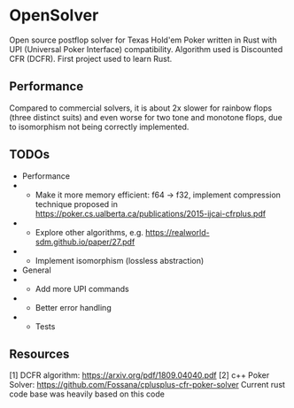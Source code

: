 # OpenSolver

Open source postflop solver for Texas Hold'em Poker written in Rust with UPI (Universal Poker Interface) compatibility. Algorithm used is Discounted CFR (DCFR). First project used to learn Rust. 

## Performance
Compared to commercial solvers, it is about 2x slower for rainbow flops (three distinct suits) and even worse for two tone and monotone flops, due to isomorphism not being correctly implemented. 

## TODOs

- Performance
- - Make it more memory efficient: f64 -> f32, implement compression technique proposed in https://poker.cs.ualberta.ca/publications/2015-ijcai-cfrplus.pdf
- - Explore other algorithms, e.g. https://realworld-sdm.github.io/paper/27.pdf
- - Implement isomorphism (lossless abstraction)
- General
- - Add more UPI commands
- - Better error handling
- - Tests

## Resources
[1] DCFR algorithm: https://arxiv.org/pdf/1809.04040.pdf
[2] c++ Poker Solver: https://github.com/Fossana/cplusplus-cfr-poker-solver Current rust code base was heavily based on this code
